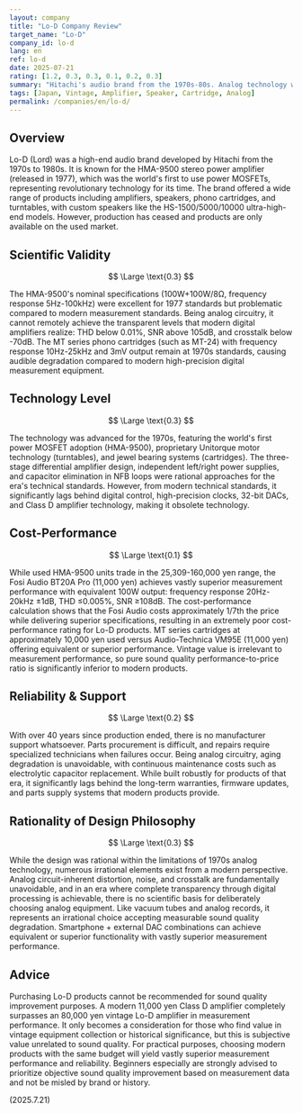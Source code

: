 ```yaml
---
layout: company
title: "Lo-D Company Review"
target_name: "Lo-D"
company_id: lo-d
lang: en
ref: lo-d
date: 2025-07-21
rating: [1.2, 0.3, 0.3, 0.1, 0.2, 0.3]
summary: "Hitachi's audio brand from the 1970s-80s. Analog technology was advanced for its era but significantly inferior by modern measurement standards"
tags: [Japan, Vintage, Amplifier, Speaker, Cartridge, Analog]
permalink: /companies/en/lo-d/
---
```


## Overview

Lo-D (Lord) was a high-end audio brand developed by Hitachi from the 1970s to 1980s. It is known for the HMA-9500 stereo power amplifier (released in 1977), which was the world's first to use power MOSFETs, representing revolutionary technology for its time. The brand offered a wide range of products including amplifiers, speakers, phono cartridges, and turntables, with custom speakers like the HS-1500/5000/10000 ultra-high-end models. However, production has ceased and products are only available on the used market.

## Scientific Validity

$$ \Large \text{0.3} $$

The HMA-9500's nominal specifications (100W+100W/8Ω, frequency response 5Hz-100kHz) were excellent for 1977 standards but problematic compared to modern measurement standards. Being analog circuitry, it cannot remotely achieve the transparent levels that modern digital amplifiers realize: THD below 0.01%, SNR above 105dB, and crosstalk below -70dB. The MT series phono cartridges (such as MT-24) with frequency response 10Hz-25kHz and 3mV output remain at 1970s standards, causing audible degradation compared to modern high-precision digital measurement equipment.

## Technology Level

$$ \Large \text{0.3} $$

The technology was advanced for the 1970s, featuring the world's first power MOSFET adoption (HMA-9500), proprietary Unitorque motor technology (turntables), and jewel bearing systems (cartridges). The three-stage differential amplifier design, independent left/right power supplies, and capacitor elimination in NFB loops were rational approaches for the era's technical standards. However, from modern technical standards, it significantly lags behind digital control, high-precision clocks, 32-bit DACs, and Class D amplifier technology, making it obsolete technology.

## Cost-Performance

$$ \Large \text{0.1} $$

While used HMA-9500 units trade in the 25,309-160,000 yen range, the Fosi Audio BT20A Pro (11,000 yen) achieves vastly superior measurement performance with equivalent 100W output: frequency response 20Hz-20kHz ±1dB, THD ≤0.005%, SNR ≥108dB. The cost-performance calculation shows that the Fosi Audio costs approximately 1/7th the price while delivering superior specifications, resulting in an extremely poor cost-performance rating for Lo-D products. MT series cartridges at approximately 10,000 yen used versus Audio-Technica VM95E (11,000 yen) offering equivalent or superior performance. Vintage value is irrelevant to measurement performance, so pure sound quality performance-to-price ratio is significantly inferior to modern products.

## Reliability & Support

$$ \Large \text{0.2} $$

With over 40 years since production ended, there is no manufacturer support whatsoever. Parts procurement is difficult, and repairs require specialized technicians when failures occur. Being analog circuitry, aging degradation is unavoidable, with continuous maintenance costs such as electrolytic capacitor replacement. While built robustly for products of that era, it significantly lags behind the long-term warranties, firmware updates, and parts supply systems that modern products provide.

## Rationality of Design Philosophy

$$ \Large \text{0.3} $$

While the design was rational within the limitations of 1970s analog technology, numerous irrational elements exist from a modern perspective. Analog circuit-inherent distortion, noise, and crosstalk are fundamentally unavoidable, and in an era where complete transparency through digital processing is achievable, there is no scientific basis for deliberately choosing analog equipment. Like vacuum tubes and analog records, it represents an irrational choice accepting measurable sound quality degradation. Smartphone + external DAC combinations can achieve equivalent or superior functionality with vastly superior measurement performance.

## Advice

Purchasing Lo-D products cannot be recommended for sound quality improvement purposes. A modern 11,000 yen Class D amplifier completely surpasses an 80,000 yen vintage Lo-D amplifier in measurement performance. It only becomes a consideration for those who find value in vintage equipment collection or historical significance, but this is subjective value unrelated to sound quality. For practical purposes, choosing modern products with the same budget will yield vastly superior measurement performance and reliability. Beginners especially are strongly advised to prioritize objective sound quality improvement based on measurement data and not be misled by brand or history.

(2025.7.21)
